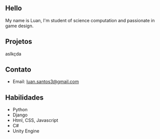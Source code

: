 ## Hello

My name is Luan, I'm student of science computation and passionate in game design.


## Projetos

aslkçda

## Contato

- Email: luan.santos3@gmail.com

## Habilidades

- Python
- Django
- Html, CSS, Javascript
- C#
- Unity Engine
